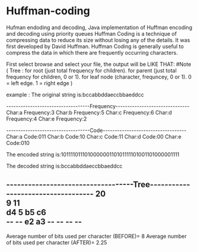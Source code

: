 # Huffman-coding

Hufman endoding and decoding, Java implementation of Huffman encoding and decoding using priority queues
Huffman Coding is a technique of compressing data to reduce its size without losing any of the details. It was first developed by David Huffman. Huffman Coding is generally useful to compress the data in which there are frequently occurring characters.

First select browse and select your file, the output will be LIKE THAT:
#Note
( Tree :
for root (just total frequency for children). 
for parent (just total frequency for children, 0 or 1).
for leaf node (character, frequncey, 0 or 1).
0 = left edge.
1 = right edge )


example : 
The original string is:bccabbddaeccbbaeddcc


-----------------------------------Frequency-------------------------------
Char:a  Frequency:3
Char:b  Frequency:5
Char:c  Frequency:6
Char:d  Frequency:4
Char:e  Frequency:2


-----------------------------------Code-----------------------------------
Char:a  Code:011
Char:b  Code:10
Char:c  Code:11
Char:d  Code:00
Char:e  Code:010

The encoded string is:101111011101000000110101111101001101000001111

The decoded string is:bccabbddaeccbbaeddcc


-----------------------------------Tree-----------------------------------
                                                                20                                                                                                                              
                                9                                                              11                                                              
                d4                              5                              b5                              c6                              
        --              --              e2              a3              --              --              --              --              
--------------------------------------------------------------------------

Average number of bits used per character (BEFORE)= 8
Average number of bits used per character (AFTER)= 2.25
